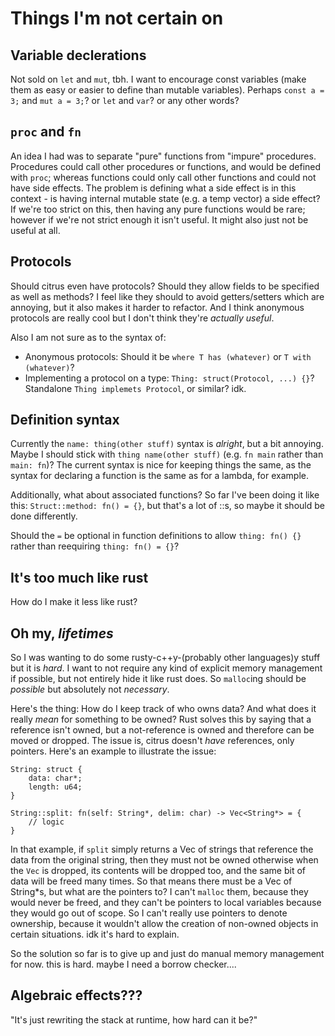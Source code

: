# Things I'm not certain on

## Variable declerations

Not sold on `let` and `mut`, tbh. I want to encourage const variables (make them as easy or easier to define than mutable variables). Perhaps `const a = 3;` and `mut a = 3;`? or `let` and `var`? or any other words?

## `proc` and `fn`

An idea I had was to separate "pure" functions from "impure" procedures. Procedures could call other procedures or functions, and would be defined with `proc`; whereas functions could only call other functions and could not have side effects. The problem is defining what a side effect is in this context - is having internal mutable state (e.g. a temp vector) a side effect? If we're too strict on this, then having any pure functions would be rare; however if we're not strict enough it isn't useful. It might also just not be useful at all.

## Protocols

Should citrus even have protocols? Should they allow fields to be specified as well as methods? I feel like they should to avoid getters/setters which are annoying, but it also makes it harder to refactor. And I think anonymous protocols are really cool but I don't think they're *actually useful*.

Also I am not sure as to the syntax of:
- Anonymous protocols: Should it be `where T has (whatever)` or `T with (whatever)`?
- Implementing a protocol on a type: `Thing: struct(Protocol, ...) {}`? Standalone `Thing implemets Protocol`, or similar? idk.

## Definition syntax

Currently the `name: thing(other stuff)` syntax is *alright*, but a bit annoying. Maybe I should stick with `thing name(other stuff)` (e.g. `fn main` rather than `main: fn`)? The current syntax is nice for keeping things the same, as the syntax for declaring a function is the same as for a lambda, for example.

Additionally, what about associated functions? So far I've been doing it like this: `Struct::method: fn() = {}`, but that's a lot of ::s, so maybe it should be done differently.

Should the `=` be optional in function definitions to allow `thing: fn() {}` rather than reequiring `thing: fn() = {}`?

## It's too much like rust

How do I make it less like rust?

## Oh my, *lifetimes*

So I was wanting to do some rusty-c++y-(probably other languages)y stuff but it is *hard*. I want to not require any kind of explicit memory management if possible, but not entirely hide it like rust does. So `malloc`ing should be *possible* but absolutely not *necessary*.

Here's the thing: How do I keep track of who owns data? And what does it really *mean* for something to be owned? Rust solves this by saying that a reference isn't owned, but a not-reference is owned and therefore can be moved or dropped. The issue is, citrus doesn't *have* references, only pointers. Here's an example to illustrate the issue:

```citrus
String: struct {
    data: char*;
    length: u64;
}

String::split: fn(self: String*, delim: char) -> Vec<String*> = {
    // logic
}
```

In that example, if `split` simply returns a Vec of strings that reference the data from the original string, then they must not be owned otherwise when the `Vec` is dropped, its contents will be dropped too, and the same bit of data will be freed many times. So that means there must be a Vec of String*s, but what are the pointers to? I can't `malloc` them, because they would never be freed, and they can't be pointers to local variables because they would go out of scope. So I can't really use pointers to denote ownership, because it wouldn't allow the creation of non-owned objects in certain situations. idk it's hard to explain.

So the solution so far is to give up and just do manual memory management for now. this is hard. maybe I need a borrow checker....


## Algebraic effects???

"It's just rewriting the stack at runtime, how hard can it be?"